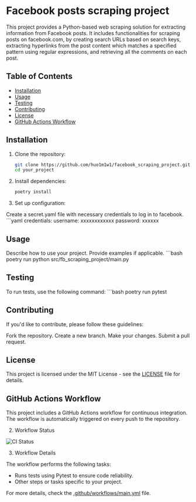 # Facebook posts scraping project

This project provides a Python-based web scraping solution for extracting information from Facebook posts. It includes functionalities for scraping posts on facebook.com, by creating search URLs based on search keys, extracting hyperlinks from the post content which matches a specified pattern using regular expressions, and retrieving all the comments on each post.

## Table of Contents

- [Installation](#installation)
- [Usage](#usage)
- [Testing](#testing)
- [Contributing](#contributing)
- [License](#license)
- [GitHub Actions Workflow](#GithubActionsWorkflow)

## Installation

1. Clone the repository:

   ```bash
   git clone https://github.com/huo1m1w1/facebook_scraping_project.git
   cd your_project

2. Install dependencies:


    ```bash
    poetry install

3. Set up configuration:

Create a secret.yaml file with necessary credentials to log in to facebook.
    ```yaml
    credentials:
    username: xxxxxxxxxxxx
    password: xxxxxx


## Usage
Describe how to use your project. Provide examples if applicable.
    ```bash
    poetry run python src/fb_scraping_project/main.py


## Testing
To run tests, use the following command:
    ```bash
    poetry run pytest


## Contributing
If you'd like to contribute, please follow these guidelines:

Fork the repository.
Create a new branch.
Make your changes.
Submit a pull request.
## License
This project is licensed under the MIT License - see the [LICENSE](LICENSE.txt) file for details.

## GitHub Actions Workflow

This project includes a GitHub Actions workflow for continuous integration. The workflow is automatically triggered on every push to the repository.

2. Workflow Status

![CI Status](https://github.com/huo1m1w1/facebook_scraping_project/workflows/CI/badge.svg)

3. Workflow Details

The workflow performs the following tasks:

- Runs tests using Pytest to ensure code reliability.
- Other steps or tasks specific to your project.

For more details, check the [.github/workflows/main.yml](.github/workflows/main.yml) file.
